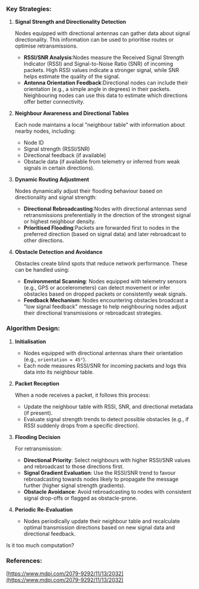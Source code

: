 ### Key Strategies:

1. **Signal Strength and Directionality Detection**
    
    Nodes equipped with directional antennas can gather data about signal directionality. This information can be used to prioritise routes or optimise retransmissions.
    
    - **RSSI/SNR Analysis**:Nodes measure the Received Signal Strength Indicator (RSSI) and Signal-to-Noise Ratio (SNR) of incoming packets. High RSSI values indicate a stronger signal, while SNR helps estimate the quality of the signal.
    - **Antenna Orientation Feedback**:Directional nodes can include their orientation (e.g., a simple angle in degrees) in their packets. Neighbouring nodes can use this data to estimate which directions offer better connectivity.
2. **Neighbour Awareness and Directional Tables**
    
    Each node maintains a local "neighbour table" with information about nearby nodes, including:
    
    - Node ID
    - Signal strength (RSSI/SNR)
    - Directional feedback (if available)
    - Obstacle data (if available from telemetry or inferred from weak signals in certain directions).
3. **Dynamic Routing Adjustment**
    
    Nodes dynamically adjust their flooding behaviour based on directionality and signal strength:
    
    - **Directional Rebroadcasting**:Nodes with directional antennas send retransmissions preferentially in the direction of the strongest signal or highest neighbour density.
    - **Prioritised Flooding**:Packets are forwarded first to nodes in the preferred direction (based on signal data) and later rebroadcast to other directions.
4. **Obstacle Detection and Avoidance**
    
    Obstacles create blind spots that reduce network performance. These can be handled using:
    
    - **Environmental Scanning**: Nodes equipped with telemetry sensors (e.g., GPS or accelerometers) can detect movement or infer obstacles based on dropped packets or consistently weak signals.
    - **Feedback Mechanism**: Nodes encountering obstacles broadcast a "low signal feedback" message to help neighbouring nodes adjust their directional transmissions or rebroadcast strategies.

### Algorithm Design:

1. **Initialisation**
    
    - Nodes equipped with directional antennas share their orientation (e.g., `orientation = 45°`).
    - Each node measures RSSI/SNR for incoming packets and logs this data into its neighbour table.
2. **Packet Reception**
    
    When a node receives a packet, it follows this process:
    
    - Update the neighbour table with RSSI, SNR, and directional metadata (if present).
    - Evaluate signal strength trends to detect possible obstacles (e.g., if RSSI suddenly drops from a specific direction).
3. **Flooding Decision**
    
    For retransmission:
    
    - **Directional Priority**: Select neighbours with higher RSSI/SNR values and rebroadcast to those directions first.
    - **Signal Gradient Evaluation**: Use the RSSI/SNR trend to favour rebroadcasting towards nodes likely to propagate the message further (higher signal strength gradients).
    - **Obstacle Avoidance**: Avoid rebroadcasting to nodes with consistent signal drop-offs or flagged as obstacle-prone.
4. **Periodic Re-Evaluation**
    
    - Nodes periodically update their neighbour table and recalculate optimal transmission directions based on new signal data and directional feedback.

Is it too much computation?

### References:

[https://www.mdpi.com/2079-9292/11/13/2032](https://www.mdpi.com/2079-9292/11/13/2032)

